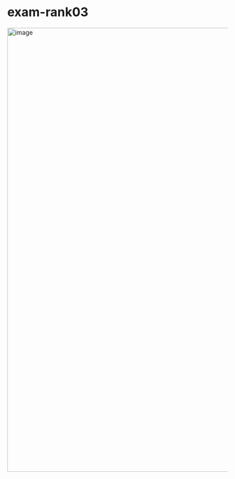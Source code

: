 # exam-rank03

<img width="1016" alt="image" src="https://user-images.githubusercontent.com/43698378/168094718-8b57cbf1-f852-44a6-9130-78a8380dfea6.png">
